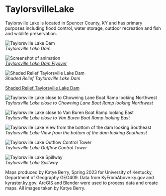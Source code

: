 # TaylorsvilleLake
Taylorsville Lake is located in Spencer County, KY and has primary purposes including flood control, water storage, outdoor recreation and fish and wildlife preservation. 

![Taylorsville Lake Dam](map.jpg)     
*Taylorsville Lake Dam*

![Screenshot of animation](animation.jpg)     
*[Taylorsville Lake Dam Flyover](https://youtu.be/Uk7ZaWG7X6E)*


![Shaded Relief Taylorsville Lake Dam](mapSR.jpg)     
*Shaded Relief Taylorsville Lake Dam*

[Shaded Relief Taylorsville Lake Dam](mapSR.pdf) 

![Taylorsville Lake close to Chowning Lane Boat Ramp looking Northwest](LakeChowningLane.jpg)     
*Taylorsville Lake close to Chowning Lane Boat Ramp looking Northwest*    

![Taylorsville Lake close to Van Buren Boat Ramp looking East](LakeVanBuren.jpg)     
*Taylorsville Lake close to Van Buren Boat Ramp looking East*   

![Taylorsville Lake View from the bottom of the dam looking Southeast](BottomDam.jpg)     
*Taylorsville Lake View from the bottom of the dam looking Southeast*  

 ![Taylorsville Lake Outflow Control Tower](Tower.jpg)     
*Taylorsville Lake Outflow Control Tower*  

 ![Taylorsville Lake Spillway](Spillway.jpg)     
*Taylorsville Lake Spillway* 

Maps produced by Katye Berry, Spring 2023 for University of Kentucky, Department of Geography GEO409. Data from KyFromAbove.ky.gov and kyraster.ky.gov. ArcGIS and Blender were used to process data and create maps. All images taken by Katye Berry. 
